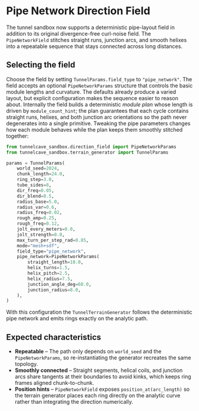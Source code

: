 # Pipe Network Direction Field

The tunnel sandbox now supports a deterministic pipe-layout field in addition to
its original divergence-free curl-noise field. The `PipeNetworkField` stitches
straight runs, junction arcs, and smooth helixes into a repeatable sequence that
stays connected across long distances.

## Selecting the field

Choose the field by setting `TunnelParams.field_type` to `"pipe_network"`. The
field accepts an optional `PipeNetworkParams` structure that controls the basic
module lengths and curvature. The defaults already produce a varied layout, but
explicit configuration makes the sequence easier to reason about. Internally the
field builds a deterministic *module plan* whose length is driven by
`module_count_hint`; the plan guarantees that each cycle contains straight runs,
helixes, and both junction arc orientations so the path never degenerates into a
single primitive. Tweaking the pipe parameters changes how each module behaves
while the plan keeps them smoothly stitched together:

```python
from tunnelcave_sandbox.direction_field import PipeNetworkParams
from tunnelcave_sandbox.terrain_generator import TunnelParams

params = TunnelParams(
    world_seed=2024,
    chunk_length=24.0,
    ring_step=3.0,
    tube_sides=8,
    dir_freq=0.05,
    dir_blend=0.5,
    radius_base=5.0,
    radius_var=0.6,
    radius_freq=0.02,
    rough_amp=0.25,
    rough_freq=0.12,
    jolt_every_meters=0.0,
    jolt_strength=0.0,
    max_turn_per_step_rad=0.85,
    mode="mesh+sdf",
    field_type="pipe_network",
    pipe_network=PipeNetworkParams(
        straight_length=10.0,
        helix_turns=1.5,
        helix_pitch=2.5,
        helix_radius=7.5,
        junction_angle_deg=60.0,
        junction_radius=8.0,
    ),
)
```

With this configuration the `TunnelTerrainGenerator` follows the deterministic
pipe network and emits rings exactly on the analytic path.

## Expected characteristics

* **Repeatable** – The path only depends on `world_seed` and the
  `PipeNetworkParams`, so re-instantiating the generator recreates the same
  topology.
* **Smoothly connected** – Straight segments, helical coils, and junction arcs
  share tangents at their boundaries to avoid kinks, which keeps ring frames
  aligned chunk-to-chunk.
* **Position hints** – `PipeNetworkField` exposes `position_at(arc_length)` so
  the terrain generator places each ring directly on the analytic curve rather
  than integrating the direction numerically.
